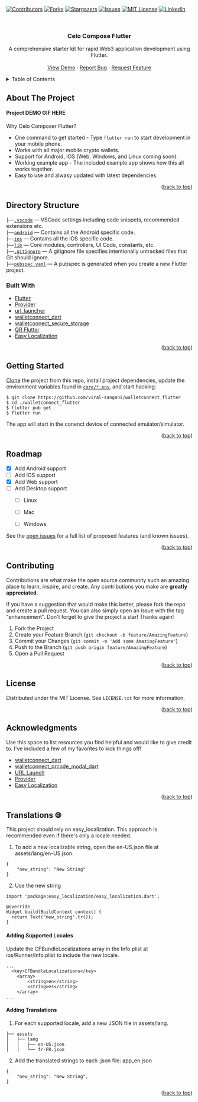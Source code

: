 <div id="top"></div>




<!-- PROJECT SHIELDS -->

[![Contributors][contributors-shield]][contributors-url]
[![Forks][forks-shield]][forks-url]
[![Stargazers][stars-shield]][stars-url]
[![Issues][issues-shield]][issues-url]
[![MIT License][license-shield]][license-url]
[![LinkedIn][linkedin-shield]][linkedin-url]



<!-- PROJECT LOGO -->
<br />
<div align="center">

  <h3 align="center">Celo Compose Flutter</h3>

  <p align="center">
    A comprehensive starter kit for rapid Web3 application development using Flutter.
    <br />
    <br />
    <a href="https://github.com/viral-sangani/walletconnect_flutter">View Demo</a>
    ·
    <a href="https://github.com/viral-sangani/walletconnect_flutter/issues">Report Bug</a>
    ·
    <a href="https://github.com/viral-sangani/walletconnect_flutter/issues">Request Feature</a>
  </p>
</div>



<!-- TABLE OF CONTENTS -->
<details>
  <summary>Table of Contents</summary>
  <ol>
    <li>
      <a href="#about-the-project">About The Project</a>
      <ul>
        <li><a href="#built-with">Built With</a></li>
      </ul>
    </li>
    <li><a href="#directory-structure">Directory Structure</a></li>
    <li><a href="#getting-started">Getting Started</a></li>
    <li><a href="#roadmap">Roadmap</a></li>
    <li><a href="#contributing">Contributing</a></li>
    <li><a href="#license">License</a></li>
    <li><a href="#acknowledgments">Acknowledgments</a></li>
  </ol>
</details>



<!-- ABOUT THE PROJECT -->
## About The Project

#### Project DEMO GIF HERE

Why Celo Composer Flutter?

- One command to get started - Type `flutter run` to start development in your mobile phone.
- Works with all major mobile crypto wallets.
- Support for Android, IOS (Web, Windows, and Linux coming soon).
- Working example app - The included example app shows how this all works together.
- Easy to use and alwasy updated with latest dependencies.

<p align="right">(<a href="#top">back to top</a>)</p>

## Directory Structure

`├──`[`.vscode`](.vscode) — VSCode settings including code snippets, recommended extensions etc.<br/>
`├──`[`android`](./android) — Contains all the Android specific code.<br/>
`├──`[`ios`](./ios) — Contains all the IOS specific code.<br/>
`├──`[`lib`](./lib) — Core modules, controllers, UI Code, constants, etc.<br/>
`├──`[`.gitignore`](./.gitignore) — A gitignore file specifies intentionally untracked files that Git should ignore.<br/>
`├──`[`pubspec.yaml`](./pubspec.yaml) —  A pubspec is generated when you create a new Flutter project.<br/>

### Built With

* [Flutter](https://flutter.dev/)
* [Provider](https://pub.dev/packages/provider)
* [url_launcher](https://pub.dev/packages/url_launcher)
* [walletconnect_dart](https://pub.dev/packages/walletconnect_dart)
* [walletconnect_secure_storage](https://pub.dev/packages/walletconnect_secure_storage)
* [QR Flutter](https://pub.dev/packages/qr_flutter)
* [Easy Localization](https://pub.dev/packages/easy_localization)


<p align="right">(<a href="#top">back to top</a>)</p>



<!-- GETTING STARTED -->
## Getting Started

[Clone](https://github.com/kriasoft/react-starter-kit/generate) the project
from this repo, install project dependencies, update the
environment variables found in [`core/*.env`](./core/), and start hacking:

```
$ git clone https://github.com/viral-sangani/walletconnect_flutter
$ cd ./walletconnect_flutter
$ flutter pub get
$ flutter run
```

The app will start in the conenct device of connected emulator/simulator.

<p align="right">(<a href="#top">back to top</a>)</p>

<!-- ROADMAP -->
## Roadmap

- [x] Add Android support
- [ ] Add IOS support
- [x] Add Web support
- [ ] Add Desktop support
    - [ ] Linux
    - [ ] Mac
    - [ ] Windows


See the [open issues](https://github.com/viral-sangani/walletconnect_flutter/issues) for a full list of proposed features (and known issues).

<p align="right">(<a href="#top">back to top</a>)</p>


<!-- CONTRIBUTING -->
## Contributing

Contributions are what make the open source community such an amazing place to learn, inspire, and create. Any contributions you make are **greatly appreciated**.

If you have a suggestion that would make this better, please fork the repo and create a pull request. You can also simply open an issue with the tag "enhancement".
Don't forget to give the project a star! Thanks again!

1. Fork the Project
2. Create your Feature Branch (`git checkout -b feature/AmazingFeature`)
3. Commit your Changes (`git commit -m 'Add some AmazingFeature'`)
4. Push to the Branch (`git push origin feature/AmazingFeature`)
5. Open a Pull Request

<p align="right">(<a href="#top">back to top</a>)</p>



<!-- LICENSE -->
## License

Distributed under the MIT License. See `LICENSE.txt` for more information.

<p align="right">(<a href="#top">back to top</a>)</p>


<!-- ACKNOWLEDGMENTS -->
## Acknowledgments

Use this space to list resources you find helpful and would like to give credit to. I've included a few of my favorites to kick things off!

* [walletconnect_dart](https://pub.dev/packages/walletconnect_dart/example)
* [walletconnect_qrcode_modal_dart](https://pub.dev/packages/walletconnect_qrcode_modal_dart/example)
* [URL Launch](https://www.digitalocean.com/community/tutorials/flutter-url-launcher)
* [Provider](https://blog.logrocket.com/quick-guide-provider-flutter-state-management/)
* [Easy Localization](https://itnext.io/app-localization-in-flutter-2f00f812bf08)


<p align="right">(<a href="#top">back to top</a>)</p>

## Translations 🌐
This project should rely on easy_localization. This approach is recommended even if there's only a locale needed.

1. To add a new localizable string, open the en-US.json file at assets/lang/en-US.json.

```
{
    "new_string": "New String"
}
```

2. Use the new string

```
import 'package:easy_localization/easy_localization.dart';

@override
Widget build(BuildContext context) {
  return Text("new_string".tr());
}
```

#### Adding Supported Locales
Update the CFBundleLocalizations array in the Info.plist at ios/Runner/Info.plist to include the new locale.
```
...
  <key>CFBundleLocalizations</key>
	<array>
		<string>en</string>
		<string>es</string>
	</array>
...
```

#### Adding Translations
1. For each supported locale, add a new JSON file in assets/lang.
```
├── assets
│   ├── lang
│   │   ├── en-US.json
│   │   └── fr-FR.json
```
2. Add the translated strings to each .json file:
app_en.json
```
{
    "new_string": "New String",
}
```

<p align="right">(<a href="#top">back to top</a>)</p>


<!-- MARKDOWN LINKS & IMAGES -->
<!-- https://www.markdownguide.org/basic-syntax/#reference-style-links -->
[contributors-shield]: https://img.shields.io/github/contributors/viral-sangani/walletconnect_flutter.svg?style=for-the-badge
[contributors-url]: https://github.com/viral-sangani/walletconnect_flutter/graphs/contributors
[forks-shield]: https://img.shields.io/github/forks/viral-sangani/walletconnect_flutter.svg?style=for-the-badge
[forks-url]: https://github.com/viral-sangani/walletconnect_flutter/network/members
[stars-shield]: https://img.shields.io/github/stars/viral-sangani/walletconnect_flutter.svg?style=for-the-badge
[stars-url]: https://github.com/viral-sangani/walletconnect_flutter/stargazers
[issues-shield]: https://img.shields.io/github/issues/viral-sangani/walletconnect_flutter.svg?style=for-the-badge
[issues-url]: https://github.com/viral-sangani/walletconnect_flutter/issues
[license-shield]: https://img.shields.io/github/license/viral-sangani/walletconnect_flutter.svg?style=for-the-badge
[license-url]: https://github.com/viral-sangani/walletconnect_flutter/blob/master/LICENSE.txt
[linkedin-shield]: https://img.shields.io/badge/-LinkedIn-black.svg?style=for-the-badge&logo=linkedin&colorB=555
[linkedin-url]: https://linkedin.com/in/othneildrew
[product-screenshot]: images/screenshot.png
